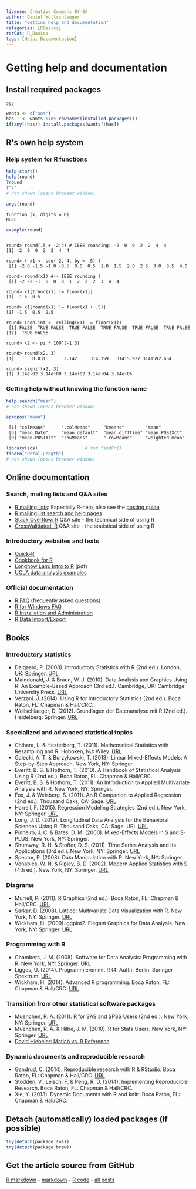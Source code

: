 ```yaml
---
license: Creative Commons BY-SA
author: Daniel Wollschlaeger
title: "Getting help and documentation"
categories: [RBasics]
rerCat: R_Basics
tags: [Help, Documentation]
---
```


Getting help and documentation
=========================

Install required packages
-------------------------

[`sos`](http://cran.r-project.org/package=sos)


```r
wants <- c("sos")
has   <- wants %in% rownames(installed.packages())
if(any(!has)) install.packages(wants[!has])
```

R's own help system
-------------------------

### Help system for R functions


```r
help.start()
help(round)
?round
?"/"
# not shown (opens browser window)
```


```r
args(round)
```

```
function (x, digits = 0) 
NULL
```

```r
example(round)
```

```

round> round(.5 + -2:4) # IEEE rounding: -2  0  0  2  2  4  4
[1] -2  0  0  2  2  4  4

round> ( x1 <- seq(-2, 4, by = .5) )
 [1] -2.0 -1.5 -1.0 -0.5  0.0  0.5  1.0  1.5  2.0  2.5  3.0  3.5  4.0

round> round(x1) #-- IEEE rounding !
 [1] -2 -2 -1  0  0  0  1  2  2  2  3  4  4

round> x1[trunc(x1) != floor(x1)]
[1] -1.5 -0.5

round> x1[round(x1) != floor(x1 + .5)]
[1] -1.5  0.5  2.5

round> (non.int <- ceiling(x1) != floor(x1))
 [1] FALSE  TRUE FALSE  TRUE FALSE  TRUE FALSE  TRUE FALSE  TRUE FALSE
[12]  TRUE FALSE

round> x2 <- pi * 100^(-1:3)

round> round(x2, 3)
[1]       0.031       3.142     314.159   31415.927 3141592.654

round> signif(x2, 3)
[1] 3.14e-02 3.14e+00 3.14e+02 3.14e+04 3.14e+06
```

### Getting help without knowing the function name


```r
help.search("mean")
# not shown (opens browser window)
```


```r
apropos("mean")
```

```
 [1] "colMeans"      ".colMeans"     "kmeans"        "mean"         
 [5] "mean.Date"     "mean.default"  "mean.difftime" "mean.POSIXct" 
 [9] "mean.POSIXlt"  "rowMeans"      ".rowMeans"     "weighted.mean"
```


```r
library(sos)                  # for findFn()
findFn("Petal.Length")
# not shown (opens browser window)
```

Online documentation
-------------------------

### Search, mailing lists and Q&A sites

 * [R mailing lists](http://www.r-project.org/mail.html): Especially R-help, also see the [posting guide](http://www.r-project.org/posting-guide.html)
 * [R mailing list search and help pages](http://www.rdocumentation.org/)
 * [Stack Overflow: R](http://stackoverflow.com/tags/R) Q&A site - the technical side of using R
 * [CrossValidated: R](http://stats.stackexchange.com/tags/R) Q&A site - the statistical side of using R

### Introductory websites and texts

 * [Quick-R](http://www.statmethods.net/)
 * [Cookbook for R](http://www.cookbook-r.com/)
 * [Longhow Lam: Intro to R](http://www.splusbook.com/RIntro/RCourse.pdf) (pdf)
 * [UCLA data analysis examples](http://www.ats.ucla.edu/stat/dae/)

### Official documentation

 * [R FAQ](http://cran.at.r-project.org/doc/FAQ/R-FAQ.html) (frequently asked questions)
 * [R for Windows FAQ](http://cran.at.r-project.org/bin/windows/base/rw-FAQ.html)
 * [R Installation and Administration](http://cran.at.r-project.org/doc/manuals/R-admin.html)
 * [R Data Import/Export](http://cran.at.r-project.org/doc/manuals/R-data.html)

Books
-------------------------

### Introductory statistics

 * Dalgaard, P. (2008). Introductory Statistics with R (2nd ed.). London, UK: Springer. [URL](http://www.biostat.ku.dk/~pd/ISwR.html)
 * Maindonald, J. & Braun, W. J. (2010). Data Analysis and Graphics Using R: An Example-Based Approach (3rd ed.). Cambridge, UK: Cambridge University Press. [URL](http://maths.anu.edu.au/~johnm/r-book/daagur3.html)
 * Verzani. J. (2014). Using R for Introductory Statistics (2nd ed.). Boca Raton, FL: Chapman & Hall/CRC.
 * Wollschlaeger, D. (2012). Grundlagen der Datenanalyse mit R (2nd ed.). Heidelberg: Springer. [URL](http://www.uni-kiel.de/psychologie/dwoll/r/)
 
### Specialized and advanced statistical topics

 * Chihara, L. & Hesterberg, T. (2011). Mathematical Statistics with Resampling and R. Hoboken, NJ: Wiley. [URL](https://sites.google.com/site/chiharahesterberg/)
 * Galecki, A. T. & Burzykowski, T. (2013). Linear Mixed-Effects Models: A Step-by-Step
Approach. New York, NY: Springer.
 * Everitt, B. S. & Hothorn, T. (2010). A Handbook of Statistical Analysis Using R (2nd ed.). Boca Raton, FL: Chapman & Hall/CRC.
 * Everitt, B. S. & Hothorn, T. (2011). An Introduction to Applied Multivariate Analysis with R. New York, NY: Springer.
 * Fox, J. & Weisberg, S. (2011). An R Companion to Applied Regression (2nd ed.). Thousand Oaks, CA: Sage. [URL](http://socserv.socsci.mcmaster.ca/jfox/Books/Companion/)
 * Harrell, F. (2015). Regression Modeling Strategies (2nd ed.). New York, NY: Springer. [URL](http://biostat.mc.vanderbilt.edu/wiki/Main/RmS)
 * Long, J. D. (2012). Longitudinal Data Analysis for the Behavioral Sciences Using R. Thousand
Oaks, CA: Sage. URL [URL](http://www.sagepub.com/long/)
* Pinheiro, J. C. & Bates, D. M. (2000). Mixed-Effects Models in S and S-PLUS. New York, NY: Springer.
 * Shumway, R. H. & Stoffer, D. S. (2011). Time Series Analysis and Its Applications (3rd ed.). New York, NY: Springer. [URL](http://www.stat.pitt.edu/stoffer/tsa3/)
 * Spector, P. (2008). Data Manipulation with R. New York, NY: Springer.
 * Venables, W. N. & Ripley, B. D. (2002). Modern Applied Statistics with S (4th ed.). New York, NY: Springer. [URL](http://www.stats.ox.ac.uk/pub/MASS4/)

### Diagrams

 * Murrell, P. (2011). R Graphics (2nd ed.). Boca Raton, FL: Chapman & Hall/CRC. [URL](http://www.stat.auckland.ac.nz/~paul/RG2e/)
 * Sarkar, D. (2008). Lattice: Multivariate Data Visualization with R. New York, NY: Springer. [URL](http://lmdvr.r-forge.r-project.org/)
 * Wickham, H. (2009). ggplot2: Elegant Graphics for Data Analysis. New York, NY: Springer. [URL](http://ggplot2.org/book/)

### Programming with R

 * Chambers, J. M. (2008). Software for Data Analysis: Programming with R. New York, NY: Springer. [URL](http://stat.stanford.edu/~jmc4/Rbook/)
 * Ligges, U. (2014). Programmieren mit R (4. Aufl.). Berlin: Springer Spektrum. [URL](http://www.statistik.tu-dortmund.de/~ligges/PmitR/)
* Wickham, H. (2014). Advanced R programming. Boca Raton, FL: Chapman & Hall/CRC. [URL](http://adv-r.had.co.nz/)
 
### Transition from other statistical software packages

 * Muenchen, R. A. (2011). R for SAS and SPSS Users (2nd ed.). New York, NY: Springer. [URL](http://r4stats.com/)
 * Muenchen, R. A. & Hilbe, J. M. (2010). R for Stata Users. New York, NY: Springer. [URL](http://r4stats.com/)
 * [David Hiebeler: Matlab vs. R Reference](http://www.math.umaine.edu/~hiebeler/comp/matlabR.html)

### Dynamic documents and reproducible research

 * Gandrud, C. (2014). Reproducible research with R & RStudio. Boca Raton, FL: Chapman & Hall/CRC. [URL](http://christophergandrud.github.io/RepResR-RStudio/)
 * Stodden, V., Leisch, F. & Peng, R. D. (2014). Implementing Reproducible Research. Boca Raton, FL: Chapman & Hall/CRC.
 * Xie, Y. (2013). Dynamic Documents with R and knitr. Boca Raton, FL: Chapman & Hall/CRC.

Detach (automatically) loaded packages (if possible)
-------------------------


```r
try(detach(package:sos))
try(detach(package:brew))
```

Get the article source from GitHub
----------------------------------------------

[R markdown](https://github.com/dwoll/RExRepos/raw/master/Rmd/helpDocs.Rmd) - [markdown](https://github.com/dwoll/RExRepos/raw/master/md/helpDocs.md) - [R code](https://github.com/dwoll/RExRepos/raw/master/R/helpDocs.R) - [all posts](https://github.com/dwoll/RExRepos/)
